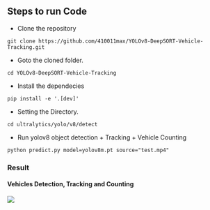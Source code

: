 ## Steps to run Code

- Clone the repository
```
git clone https://github.com/410011max/YOLOv8-DeepSORT-Vehicle-Tracking.git
```
- Goto the cloned folder.
```
cd YOLOv8-DeepSORT-Vehicle-Tracking
```
- Install the dependecies
```
pip install -e '.[dev]'
```
- Setting the Directory.
```
cd ultralytics/yolo/v8/detect
```
- Run yolov8 object detection + Tracking + Vehicle Counting
```
python predict.py model=yolov8m.pt source="test.mp4"
```

### Result

#### Vehicles Detection, Tracking and Counting 
![](./figure/figure1.png)
